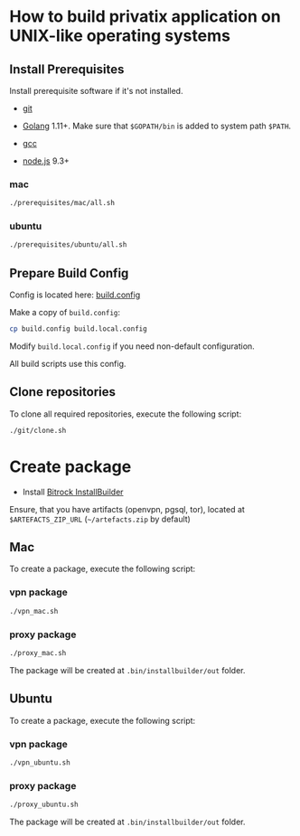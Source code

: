 # How to build privatix application on UNIX-like operating systems

## Install Prerequisites

Install prerequisite software if it's not installed.

* [git](https://git-scm.com/downloads)

* [Golang](https://golang.org/doc/install) 1.11+. Make sure that 
`$GOPATH/bin` is added to system path `$PATH`.

* [gcc](https://gcc.gnu.org/install/)

* [node.js](https://nodejs.org/en/) 9.3+

### mac

```bash
./prerequisites/mac/all.sh
```

### ubuntu

```bash
./prerequisites/ubuntu/all.sh
```

## Prepare Build Config

Config is located here: [build.config](build.config)


Make a copy of `build.config`:

```bash
cp build.config build.local.config
```

Modify `build.local.config` if you need non-default configuration.

All build scripts use this config.

## Clone repositories

To clone all required repositories, execute the following script:

```bash
./git/clone.sh
```

# Create package

* Install [Bitrock InstallBuilder](https://installbuilder.bitrock.com/)

Ensure, that you have artifacts (openvpn, pgsql, tor), located at `$ARTEFACTS_ZIP_URL`
(`~/artefacts.zip` by default)

## Mac

To create a package, execute the following script:

### vpn package

```bash
./vpn_mac.sh
```

### proxy package

```bash
./proxy_mac.sh
```

The package will be created at `.bin/installbuilder/out` folder.

## Ubuntu

To create a package, execute the following script:

### vpn package

```bash
./vpn_ubuntu.sh
```

### proxy package

```bash
./proxy_ubuntu.sh
```

The package will be created at `.bin/installbuilder/out` folder.